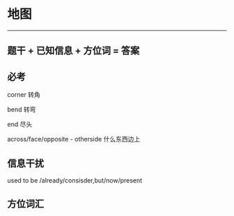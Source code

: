 # 地图

---



## 题干 + 已知信息 + 方位词 = 答案



## 必考

corner 转角

bend 转弯

end 尽头

across/face/opposite - otherside 什么东西边上



## 信息干扰

used to be /already/consisder,but/now/present



## 方位词汇

